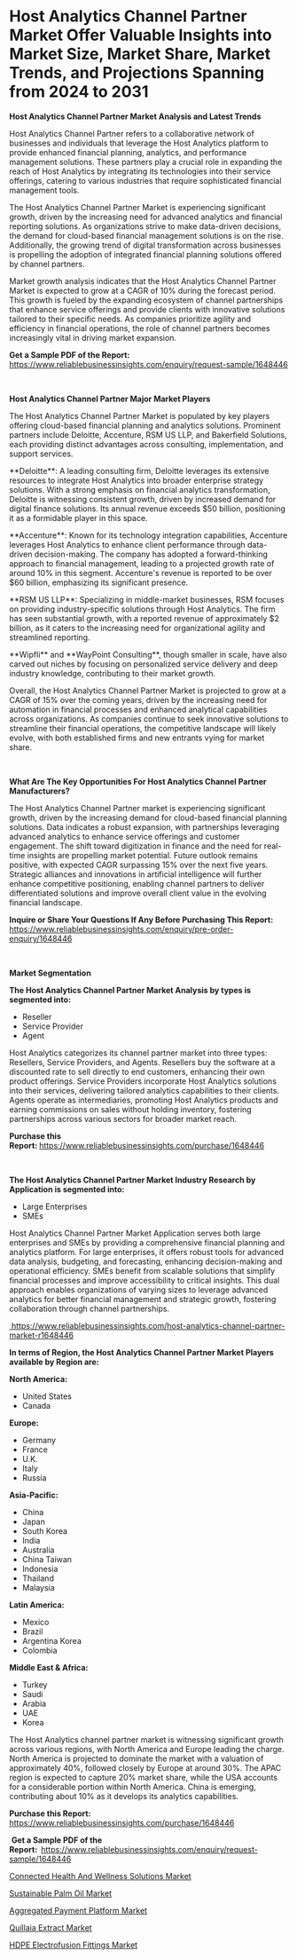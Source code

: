 <p><h1>Host Analytics Channel Partner Market Offer Valuable Insights into Market Size, Market Share, Market Trends, and Projections Spanning from 2024 to 2031</h1></p><p><strong>Host Analytics Channel Partner Market Analysis and Latest Trends</strong></p>
<p><p>Host Analytics Channel Partner refers to a collaborative network of businesses and individuals that leverage the Host Analytics platform to provide enhanced financial planning, analytics, and performance management solutions. These partners play a crucial role in expanding the reach of Host Analytics by integrating its technologies into their service offerings, catering to various industries that require sophisticated financial management tools.</p><p>The Host Analytics Channel Partner Market is experiencing significant growth, driven by the increasing need for advanced analytics and financial reporting solutions. As organizations strive to make data-driven decisions, the demand for cloud-based financial management solutions is on the rise. Additionally, the growing trend of digital transformation across businesses is propelling the adoption of integrated financial planning solutions offered by channel partners.</p><p>Market growth analysis indicates that the Host Analytics Channel Partner Market is expected to grow at a CAGR of 10% during the forecast period. This growth is fueled by the expanding ecosystem of channel partnerships that enhance service offerings and provide clients with innovative solutions tailored to their specific needs. As companies prioritize agility and efficiency in financial operations, the role of channel partners becomes increasingly vital in driving market expansion.</p></p>
<p><strong>Get a Sample PDF of the Report:&nbsp;</strong> <a href="https://www.reliablebusinessinsights.com/enquiry/request-sample/1648446?utm_campaign=48&utm_medium=2&utm_source=Github&utm_content=ia&utm_term=19102024&utm_id=host-analytics-channel-partner">https://www.reliablebusinessinsights.com/enquiry/request-sample/1648446</a></p>
<p>&nbsp;</p>
<p><strong>Host Analytics Channel Partner Major Market Players</strong></p>
<p><p>The Host Analytics Channel Partner Market is populated by key players offering cloud-based financial planning and analytics solutions. Prominent partners include Deloitte, Accenture, RSM US LLP, and Bakerfield Solutions, each providing distinct advantages across consulting, implementation, and support services.</p><p>**Deloitte**: A leading consulting firm, Deloitte leverages its extensive resources to integrate Host Analytics into broader enterprise strategy solutions. With a strong emphasis on financial analytics transformation, Deloitte is witnessing consistent growth, driven by increased demand for digital finance solutions. Its annual revenue exceeds $50 billion, positioning it as a formidable player in this space.</p><p>**Accenture**: Known for its technology integration capabilities, Accenture leverages Host Analytics to enhance client performance through data-driven decision-making. The company has adopted a forward-thinking approach to financial management, leading to a projected growth rate of around 10% in this segment. Accenture's revenue is reported to be over $60 billion, emphasizing its significant presence.</p><p>**RSM US LLP**: Specializing in middle-market businesses, RSM focuses on providing industry-specific solutions through Host Analytics. The firm has seen substantial growth, with a reported revenue of approximately $2 billion, as it caters to the increasing need for organizational agility and streamlined reporting.</p><p>**Wipfli** and **WayPoint Consulting**, though smaller in scale, have also carved out niches by focusing on personalized service delivery and deep industry knowledge, contributing to their market growth.</p><p>Overall, the Host Analytics Channel Partner Market is projected to grow at a CAGR of 15% over the coming years, driven by the increasing need for automation in financial processes and enhanced analytical capabilities across organizations. As companies continue to seek innovative solutions to streamline their financial operations, the competitive landscape will likely evolve, with both established firms and new entrants vying for market share.</p></p>
<p>&nbsp;</p>
<p><strong>What Are The Key Opportunities For Host Analytics Channel Partner Manufacturers?</strong></p>
<p><p>The Host Analytics Channel Partner market is experiencing significant growth, driven by the increasing demand for cloud-based financial planning solutions. Data indicates a robust expansion, with partnerships leveraging advanced analytics to enhance service offerings and customer engagement. The shift toward digitization in finance and the need for real-time insights are propelling market potential. Future outlook remains positive, with expected CAGR surpassing 15% over the next five years. Strategic alliances and innovations in artificial intelligence will further enhance competitive positioning, enabling channel partners to deliver differentiated solutions and improve overall client value in the evolving financial landscape.</p></p>
<p><strong>Inquire or Share Your Questions If Any Before Purchasing This Report:</strong> <a href="https://www.reliablebusinessinsights.com/enquiry/pre-order-enquiry/1648446?utm_campaign=48&utm_medium=2&utm_source=Github&utm_content=ia&utm_term=19102024&utm_id=host-analytics-channel-partner">https://www.reliablebusinessinsights.com/enquiry/pre-order-enquiry/1648446</a></p>
<p>&nbsp;</p>
<p><strong>Market Segmentation</strong></p>
<p><strong>The Host Analytics Channel Partner Market Analysis by types is segmented into:</strong></p>
<p><ul><li>Reseller</li><li>Service Provider</li><li>Agent</li></ul></p>
<p><p>Host Analytics categorizes its channel partner market into three types: Resellers, Service Providers, and Agents. Resellers buy the software at a discounted rate to sell directly to end customers, enhancing their own product offerings. Service Providers incorporate Host Analytics solutions into their services, delivering tailored analytics capabilities to their clients. Agents operate as intermediaries, promoting Host Analytics products and earning commissions on sales without holding inventory, fostering partnerships across various sectors for broader market reach.</p></p>
<p><strong>Purchase this Report:&nbsp;</strong><a href="https://www.reliablebusinessinsights.com/purchase/1648446?utm_campaign=48&utm_medium=2&utm_source=Github&utm_content=ia&utm_term=19102024&utm_id=host-analytics-channel-partner">https://www.reliablebusinessinsights.com/purchase/1648446</a></p>
<p>&nbsp;</p>
<p><strong>The Host Analytics Channel Partner Market Industry Research by Application is segmented into:</strong></p>
<p><ul><li>Large Enterprises</li><li>SMEs</li></ul></p>
<p><p>Host Analytics Channel Partner Market Application serves both large enterprises and SMEs by providing a comprehensive financial planning and analytics platform. For large enterprises, it offers robust tools for advanced data analysis, budgeting, and forecasting, enhancing decision-making and operational efficiency. SMEs benefit from scalable solutions that simplify financial processes and improve accessibility to critical insights. This dual approach enables organizations of varying sizes to leverage advanced analytics for better financial management and strategic growth, fostering collaboration through channel partnerships.</p></p>
<p><a href="https://www.reliablebusinessinsights.com/host-analytics-channel-partner-market-r1648446?utm_campaign=48&utm_medium=2&utm_source=Github&utm_content=ia&utm_term=19102024&utm_id=host-analytics-channel-partner">&nbsp;https://www.reliablebusinessinsights.com/host-analytics-channel-partner-market-r1648446</a></p>
<p><strong>In terms of Region, the Host Analytics Channel Partner Market Players available by Region are:</strong></p>
<p>
    <p> <strong> North America: </strong>
        <ul>
            <li>United States</li>
            <li>Canada</li>
        </ul>
        </p> 
    <p> <strong> Europe: </strong>
        <ul>
            <li>Germany</li>
            <li>France</li>
            <li>U.K.</li>
            <li>Italy</li>
            <li>Russia</li>
        </ul>
        </p> 
    <p> <strong> Asia-Pacific: </strong>
        <ul>
            <li>China</li>
            <li>Japan</li>
            <li>South Korea</li>
            <li>India</li>
            <li>Australia</li>
            <li>China Taiwan</li>
            <li>Indonesia</li>
            <li>Thailand</li>
            <li>Malaysia</li>
        </ul>
        </p> 
    <p> <strong> Latin America: </strong>
        <ul>
            <li>Mexico</li>
            <li>Brazil</li>
            <li>Argentina Korea</li>
            <li>Colombia</li>
        </ul>
        </p> 
    <p> <strong> Middle East & Africa: </strong>
        <ul>
            <li>Turkey</li>
            <li>Saudi</li>
            <li>Arabia</li>
            <li>UAE</li>
            <li>Korea</li>
        </ul>
    </p>
    </p>
<p><p>The Host Analytics channel partner market is witnessing significant growth across various regions, with North America and Europe leading the charge. North America is projected to dominate the market with a valuation of approximately 40%, followed closely by Europe at around 30%. The APAC region is expected to capture 20% market share, while the USA accounts for a considerable portion within North America. China is emerging, contributing about 10% as it develops its analytics capabilities.</p></p>
<p><strong>Purchase this Report: </strong><a href="https://www.reliablebusinessinsights.com/purchase/1648446?utm_campaign=48&utm_medium=2&utm_source=Github&utm_content=ia&utm_term=19102024&utm_id=host-analytics-channel-partner">https://www.reliablebusinessinsights.com/purchase/1648446</a></p>
<p>&nbsp;<strong>Get a Sample PDF of the Report:&nbsp;&nbsp;</strong><a href="https://www.reliablebusinessinsights.com/enquiry/request-sample/1648446?utm_campaign=48&utm_medium=2&utm_source=Github&utm_content=ia&utm_term=19102024&utm_id=host-analytics-channel-partner">https://www.reliablebusinessinsights.com/enquiry/request-sample/1648446</a></p>
<p><strong></strong></p>
<p><p><a href="https://github.com/jerridoxdemase/Market-Research-Report-List-1/blob/main/connected-health-and-wellness-solutions-market.md?utm_campaign=48&utm_medium=2&utm_source=Github&utm_content=ia&utm_term=19102024&utm_id=host-analytics-channel-partner">Connected Health And Wellness Solutions Market</a></p><p><a href="https://www.linkedin.com/pulse/investing-sustainable-palm-oil-market-trends-leading-products-fiwme?utm_campaign=48&utm_medium=2&utm_source=Github&utm_content=ia&utm_term=19102024&utm_id=host-analytics-channel-partner">Sustainable Palm Oil Market</a></p><p><a href="https://github.com/halleabdon2v1s/Market-Research-Report-List-1/blob/main/aggregated-payment-platform-market.md?utm_campaign=48&utm_medium=2&utm_source=Github&utm_content=ia&utm_term=19102024&utm_id=host-analytics-channel-partner">Aggregated Payment Platform Market</a></p><p><a href="https://www.linkedin.com/pulse/quillaia-extract-market-outlook-share-analysis-growth-trends-p82ne?utm_campaign=48&utm_medium=2&utm_source=Github&utm_content=ia&utm_term=19102024&utm_id=host-analytics-channel-partner">Quillaia Extract Market</a></p><p><a href="https://issuu.com/reportprime-2/docs/hdpe-electrofusion-fittings-market-_9aa77e529a8cfb?utm_campaign=48&utm_medium=2&utm_source=Github&utm_content=ia&utm_term=19102024&utm_id=host-analytics-channel-partner">HDPE Electrofusion Fittings Market</a></p></p>